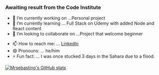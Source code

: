 ### Awaiting result from the Code Institute



- 🔭 I’m currently working on ...Personal project
- 🌱 I’m currently learning ... Full Stack on Udemy with added Node and React content
- 👯 I’m looking to collaborate on ...Project that welcome beginner
<!-- - 🤔 I’m looking for help with ...
- 💬 Ask me about ... -->
- 📫 How to reach me: ... [LinkedIn](https://www.linkedin.com/in/sebastien-denommee-038b7252/)
- 😄 Pronouns: ... he/him
- ⚡ Fun fact: ... I was once stucked 3 days in the Sahara due to a flood.

[![Mrsebastino's GitHub stats](https://github-readme-stats.vercel.app/api?username=mrsebastino)](https://github.com/mrsebastino/github-readme-stats)
